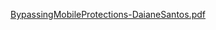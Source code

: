 [BypassingMobileProtections-DaianeSantos.pdf](https://github.com/wh0isdxk/MobileSecurity/files/10166947/BypassingMobileProtections-DaianeSantos.pdf)
